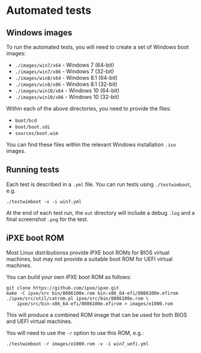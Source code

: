 Automated tests
===============

Windows images
--------------

To run the automated tests, you will need to create a set of Windows
boot images:

- `./images/win7/x64` - Windows 7 (64-bit)
- `./images/win7/x86` - Windows 7 (32-bit)
- `./images/win8/x64` - Windows 8.1 (64-bit)
- `./images/win8/x86` - Windows 8.1 (32-bit)
- `./images/win10/x64` - Windows 10 (64-bit)
- `./images/win10/x86` - Windows 10 (32-bit)

Within each of the above directories, you need to provide the files:

- `boot/bcd`
- `boot/boot.sdi`
- `sources/boot.wim`

You can find these files within the relevant Windows installation
`.iso` images.

Running tests
-------------

Each test is described in a `.yml` file.  You can run tests using
`./testwimboot`, e.g.

```
./testwimboot -v -i win7.yml
```

At the end of each test run, the `out` directory will include a debug
`.log` and a final screenshot `.png` for the test.

iPXE boot ROM
-------------

Most Linux distributionss provide iPXE boot ROMs for BIOS virtual
machines, but may not provide a suitable boot ROM for UEFI virtual
machines.

You can build your own iPXE boot ROM as follows:

```
git clone https://github.com/ipxe/ipxe.git
make -C ipxe/src bin/8086100e.rom bin-x86_64-efi/8086100e.efirom
./ipxe/src/util/catrom.pl ipxe/src/bin/8086100e.rom \
    ipxe/src/bin-x86_64-efi/8086100e.efirom > images/e1000.rom
```

This will produce a combined ROM image that can be used for both BIOS
and UEFI virtual machines.

You will need to use the `-r` option to use this ROM, e.g.:

```
./testwimboot -r images/e1000.rom -v -i win7_uefi.yml
```
